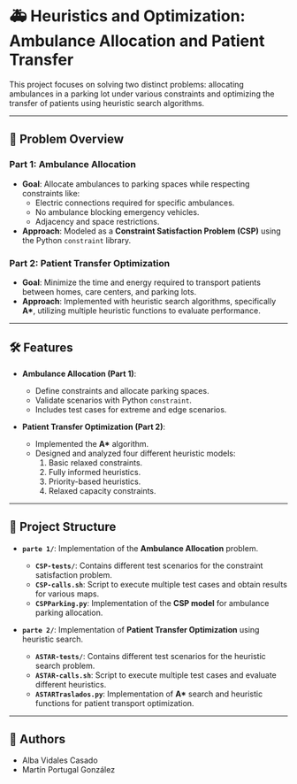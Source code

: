 # 🚑 Heuristics and Optimization: Ambulance Allocation and Patient Transfer

This project focuses on solving two distinct problems: allocating ambulances in a parking lot under various constraints and optimizing the transfer of patients using heuristic search algorithms.

---

## 📝 Problem Overview

### Part 1: **Ambulance Allocation**
- **Goal**: Allocate ambulances to parking spaces while respecting constraints like:
  - Electric connections required for specific ambulances.
  - No ambulance blocking emergency vehicles.
  - Adjacency and space restrictions.
- **Approach**: Modeled as a **Constraint Satisfaction Problem (CSP)** using the Python `constraint` library.

### Part 2: **Patient Transfer Optimization**
- **Goal**: Minimize the time and energy required to transport patients between homes, care centers, and parking lots.
- **Approach**: Implemented with heuristic search algorithms, specifically **A\***, utilizing multiple heuristic functions to evaluate performance.

---

## 🛠️ Features

- **Ambulance Allocation (Part 1)**:
  - Define constraints and allocate parking spaces.
  - Validate scenarios with Python `constraint`.
  - Includes test cases for extreme and edge scenarios.

- **Patient Transfer Optimization (Part 2)**:
  - Implemented the **A\*** algorithm.
  - Designed and analyzed four different heuristic models:
    1. Basic relaxed constraints.
    2. Fully informed heuristics.
    3. Priority-based heuristics.
    4. Relaxed capacity constraints.

---

## 📂 Project Structure

- **`parte 1/`**: Implementation of the **Ambulance Allocation** problem.
  - **`CSP-tests/`**: Contains different test scenarios for the constraint satisfaction problem.
  - **`CSP-calls.sh`**: Script to execute multiple test cases and obtain results for various maps.
  - **`CSPParking.py`**: Implementation of the **CSP model** for ambulance parking allocation.

- **`parte 2/`**: Implementation of **Patient Transfer Optimization** using heuristic search.
  - **`ASTAR-tests/`**: Contains different test scenarios for the heuristic search problem.
  - **`ASTAR-calls.sh`**: Script to execute multiple test cases and evaluate different heuristics.
  - **`ASTARTraslados.py`**: Implementation of **A\*** search and heuristic functions for patient transport optimization.
---

## 👥 Authors
- Alba Vidales Casado 
- Martín Portugal González 

